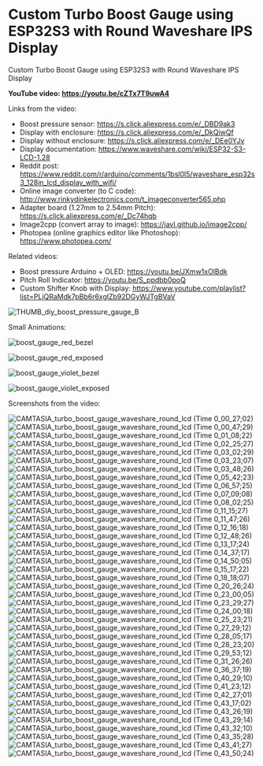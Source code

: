 # Custom Turbo Boost Gauge using ESP32S3 with Round Waveshare IPS Display
Custom Turbo Boost Gauge using ESP32S3 with Round Waveshare IPS Display



**YouTube video: https://youtu.be/cZTx7T9uwA4**


Links from the video:
- Boost pressure sensor: https://s.click.aliexpress.com/e/_DBD9ak3
- Display with enclosure: https://s.click.aliexpress.com/e/_DkQiwQf
- Display without enclosure: https://s.click.aliexpress.com/e/_DEe0YJv
- Display documentation: https://www.waveshare.com/wiki/ESP32-S3-LCD-1.28
- Reddit post: https://www.reddit.com/r/arduino/comments/1bsl0l5/waveshare_esp32s3_128in_lcd_display_with_wifi/
- Online image converter (to C code): http://www.rinkydinkelectronics.com/t_imageconverter565.php
- Adapter board (1.27mm to 2.54mm Pitch): https://s.click.aliexpress.com/e/_Dc74hqb
- Image2cpp (convert array to image): https://javl.github.io/image2cpp/
- Photopea (online graphics editor like Photoshop): https://www.photopea.com/


Related videos:
- Boost pressure Arduino + OLED: https://youtu.be/JXmw1xOlBdk
- Pitch Roll Indicator: https://youtu.be/S_ppdbb0poQ
- Custom Shifter Knob with Display: https://www.youtube.com/playlist?list=PLjQRaMdk7pBb6r6xglZb92DGyWJTgBVaV

![THUMB_diy_boost_pressure_gauge_B](https://github.com/upiir/custom_boost_gauge_esp32/assets/117754156/e899b691-7cfe-4f21-853d-03f3aa8d6c6b)



Small Animations:

![boost_gauge_red_bezel](https://github.com/upiir/custom_boost_gauge_esp32/assets/117754156/b5eee7e9-96d4-4a94-abc9-69828083c2f3)

![boost_gauge_red_exposed](https://github.com/upiir/custom_boost_gauge_esp32/assets/117754156/df065611-1374-4b77-b75c-942e51522103)

![boost_gauge_violet_bezel](https://github.com/upiir/custom_boost_gauge_esp32/assets/117754156/ac0acb6d-ecd2-4826-98cf-5f4ffc570849)

![boost_gauge_violet_exposed](https://github.com/upiir/custom_boost_gauge_esp32/assets/117754156/5738d644-d8a0-44e6-9bbf-483f86d5b743)



Screenshots from the video:

![CAMTASIA_turbo_boost_gauge_waveshare_round_lcd (Time 0_00_27;02)](https://github.com/upiir/custom_boost_gauge_esp32/assets/117754156/98bc5065-027b-42eb-9e39-ba089223df7c)
![CAMTASIA_turbo_boost_gauge_waveshare_round_lcd (Time 0_00_47;29)](https://github.com/upiir/custom_boost_gauge_esp32/assets/117754156/0501fdec-385a-4059-84ce-bcb8242d2301)
![CAMTASIA_turbo_boost_gauge_waveshare_round_lcd (Time 0_01_08;22)](https://github.com/upiir/custom_boost_gauge_esp32/assets/117754156/1a702118-9952-45d0-a510-a29b989d504f)
![CAMTASIA_turbo_boost_gauge_waveshare_round_lcd (Time 0_02_25;27)](https://github.com/upiir/custom_boost_gauge_esp32/assets/117754156/c453527c-2e7e-4885-8ff7-c21f6e82d398)
![CAMTASIA_turbo_boost_gauge_waveshare_round_lcd (Time 0_03_02;29)](https://github.com/upiir/custom_boost_gauge_esp32/assets/117754156/5278de69-aa87-46f1-bce1-2df2a0203cb2)
![CAMTASIA_turbo_boost_gauge_waveshare_round_lcd (Time 0_03_23;07)](https://github.com/upiir/custom_boost_gauge_esp32/assets/117754156/610c57af-d0fb-4b21-821c-8e69f9f92536)
![CAMTASIA_turbo_boost_gauge_waveshare_round_lcd (Time 0_03_48;26)](https://github.com/upiir/custom_boost_gauge_esp32/assets/117754156/bf10f52c-f34f-43a3-b122-43c744b71809)
![CAMTASIA_turbo_boost_gauge_waveshare_round_lcd (Time 0_05_42;23)](https://github.com/upiir/custom_boost_gauge_esp32/assets/117754156/a8e47065-105f-4c91-8a8a-4f020590e039)
![CAMTASIA_turbo_boost_gauge_waveshare_round_lcd (Time 0_06_57;25)](https://github.com/upiir/custom_boost_gauge_esp32/assets/117754156/10a1091b-6f2b-4159-8b9f-756d93a4ea01)
![CAMTASIA_turbo_boost_gauge_waveshare_round_lcd (Time 0_07_09;08)](https://github.com/upiir/custom_boost_gauge_esp32/assets/117754156/e5fac67d-23e9-4250-b881-6720a96a0fef)
![CAMTASIA_turbo_boost_gauge_waveshare_round_lcd (Time 0_08_02;25)](https://github.com/upiir/custom_boost_gauge_esp32/assets/117754156/0d36b245-672f-4d83-8dde-3a7aff41a044)
![CAMTASIA_turbo_boost_gauge_waveshare_round_lcd (Time 0_11_15;27)](https://github.com/upiir/custom_boost_gauge_esp32/assets/117754156/ed3259c6-709c-459e-9bae-6708a5d92f5a)
![CAMTASIA_turbo_boost_gauge_waveshare_round_lcd (Time 0_11_47;26)](https://github.com/upiir/custom_boost_gauge_esp32/assets/117754156/988f795f-b57a-4c99-9594-1788324f6afe)
![CAMTASIA_turbo_boost_gauge_waveshare_round_lcd (Time 0_12_16;18)](https://github.com/upiir/custom_boost_gauge_esp32/assets/117754156/2f3bf9bc-ff2b-49d4-af74-46992aedf911)
![CAMTASIA_turbo_boost_gauge_waveshare_round_lcd (Time 0_12_48;26)](https://github.com/upiir/custom_boost_gauge_esp32/assets/117754156/218437ec-4305-46fb-a62f-5f9c92918545)
![CAMTASIA_turbo_boost_gauge_waveshare_round_lcd (Time 0_13_17;24)](https://github.com/upiir/custom_boost_gauge_esp32/assets/117754156/c61cbed3-8356-4f71-98c6-e1e5da05db60)
![CAMTASIA_turbo_boost_gauge_waveshare_round_lcd (Time 0_14_37;17)](https://github.com/upiir/custom_boost_gauge_esp32/assets/117754156/7612d6da-236d-4860-a1a1-46a7477e800a)
![CAMTASIA_turbo_boost_gauge_waveshare_round_lcd (Time 0_14_50;05)](https://github.com/upiir/custom_boost_gauge_esp32/assets/117754156/dfd59054-a403-4ce8-9d7e-b7412328abb9)
![CAMTASIA_turbo_boost_gauge_waveshare_round_lcd (Time 0_15_17;22)](https://github.com/upiir/custom_boost_gauge_esp32/assets/117754156/1923b2e1-5986-4394-ab4e-7155aa1b547f)
![CAMTASIA_turbo_boost_gauge_waveshare_round_lcd (Time 0_18_18;07)](https://github.com/upiir/custom_boost_gauge_esp32/assets/117754156/fd22c886-0c4f-4353-8a70-51e7fbd5efde)
![CAMTASIA_turbo_boost_gauge_waveshare_round_lcd (Time 0_20_26;24)](https://github.com/upiir/custom_boost_gauge_esp32/assets/117754156/a27ad215-6914-4bd8-a16e-3816f9a704fa)
![CAMTASIA_turbo_boost_gauge_waveshare_round_lcd (Time 0_23_00;05)](https://github.com/upiir/custom_boost_gauge_esp32/assets/117754156/4c23026e-d984-4a3e-b878-05004837eb9b)
![CAMTASIA_turbo_boost_gauge_waveshare_round_lcd (Time 0_23_29;27)](https://github.com/upiir/custom_boost_gauge_esp32/assets/117754156/ce67fa00-1cd3-4f5e-b94c-2016979b53b1)
![CAMTASIA_turbo_boost_gauge_waveshare_round_lcd (Time 0_24_00;18)](https://github.com/upiir/custom_boost_gauge_esp32/assets/117754156/5e013573-cc68-44d3-a5a8-1c9e9a5c6f69)
![CAMTASIA_turbo_boost_gauge_waveshare_round_lcd (Time 0_25_23;21)](https://github.com/upiir/custom_boost_gauge_esp32/assets/117754156/6ea227cb-c0b4-4fe4-86e0-38fa03992e35)
![CAMTASIA_turbo_boost_gauge_waveshare_round_lcd (Time 0_27_29;12)](https://github.com/upiir/custom_boost_gauge_esp32/assets/117754156/b5dc714c-52c4-4b19-a664-3dcfca676291)
![CAMTASIA_turbo_boost_gauge_waveshare_round_lcd (Time 0_28_05;17)](https://github.com/upiir/custom_boost_gauge_esp32/assets/117754156/c57a4b3a-9f04-45b3-990f-3f4c7d017b01)
![CAMTASIA_turbo_boost_gauge_waveshare_round_lcd (Time 0_28_23;20)](https://github.com/upiir/custom_boost_gauge_esp32/assets/117754156/87d32a39-2c18-410d-b66f-41365f402ffb)
![CAMTASIA_turbo_boost_gauge_waveshare_round_lcd (Time 0_29_53;12)](https://github.com/upiir/custom_boost_gauge_esp32/assets/117754156/f7a0ac4c-7e6b-474d-8329-5c04fbd88650)
![CAMTASIA_turbo_boost_gauge_waveshare_round_lcd (Time 0_31_26;26)](https://github.com/upiir/custom_boost_gauge_esp32/assets/117754156/00d098a6-862f-4c11-8e11-10ed3af40c44)
![CAMTASIA_turbo_boost_gauge_waveshare_round_lcd (Time 0_36_37;19)](https://github.com/upiir/custom_boost_gauge_esp32/assets/117754156/bedcb67e-6a8e-498d-9e35-9b1034ee9f51)
![CAMTASIA_turbo_boost_gauge_waveshare_round_lcd (Time 0_40_29;10)](https://github.com/upiir/custom_boost_gauge_esp32/assets/117754156/86e0513d-00a7-4d39-8cfe-d13a975f5d0d)
![CAMTASIA_turbo_boost_gauge_waveshare_round_lcd (Time 0_41_23;12)](https://github.com/upiir/custom_boost_gauge_esp32/assets/117754156/bbc4e74a-8e44-4d86-8f44-621f08518234)
![CAMTASIA_turbo_boost_gauge_waveshare_round_lcd (Time 0_42_27;01)](https://github.com/upiir/custom_boost_gauge_esp32/assets/117754156/31fe051e-5cda-4f18-9a37-5840381da4f5)
![CAMTASIA_turbo_boost_gauge_waveshare_round_lcd (Time 0_43_17;02)](https://github.com/upiir/custom_boost_gauge_esp32/assets/117754156/55b56bcb-60a8-4104-8ca5-ec70a45b2d80)
![CAMTASIA_turbo_boost_gauge_waveshare_round_lcd (Time 0_43_26;19)](https://github.com/upiir/custom_boost_gauge_esp32/assets/117754156/a6cb298b-e0e7-4cd6-9120-bd253a732f72)
![CAMTASIA_turbo_boost_gauge_waveshare_round_lcd (Time 0_43_29;14)](https://github.com/upiir/custom_boost_gauge_esp32/assets/117754156/325ffe6d-dc81-4e9b-94d2-f86baf4fbc36)
![CAMTASIA_turbo_boost_gauge_waveshare_round_lcd (Time 0_43_32;10)](https://github.com/upiir/custom_boost_gauge_esp32/assets/117754156/831e37c2-ed8f-426c-abe6-9f90a71be8a8)
![CAMTASIA_turbo_boost_gauge_waveshare_round_lcd (Time 0_43_35;28)](https://github.com/upiir/custom_boost_gauge_esp32/assets/117754156/2508a502-6e67-427f-bfd3-cac5fc1c0e3e)
![CAMTASIA_turbo_boost_gauge_waveshare_round_lcd (Time 0_43_41;27)](https://github.com/upiir/custom_boost_gauge_esp32/assets/117754156/f91c2691-30e7-4159-a2dd-49c8fc4b51e1)
![CAMTASIA_turbo_boost_gauge_waveshare_round_lcd (Time 0_43_50;24)](https://github.com/upiir/custom_boost_gauge_esp32/assets/117754156/8f098d27-a8d8-4f33-a75b-eb7a65e78cb3)
